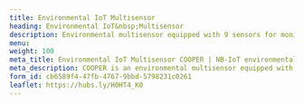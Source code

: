 ```yaml
---
title: Environmental IoT Multisensor
heading: Environmental IoT&nbsp;Multisensor
description: Environmental multisensor equipped with 9 sensors for monitoring the quality of the indoor climate. Runs on batteries and communicates via LPWAN. 
menu:
weight: 100
meta_title: Environmental IoT Multisensor COOPER | NB-IoT environmental sensor | LoRaWAN environmental sensor | by HARDWARIO
meta_description: COOPER is an environmental multisensor equipped with 9 sensors for monitoring indoor air quality. The sensor has very low power consumption and can run on batteries for several years. Integrated LPWAN connectivity ensures easy device mobility and installation.
form_id: cb6589f4-47fb-4767-9bbd-5798231c0261
leaflet: https://hubs.ly/H0HT4_K0
---
```

